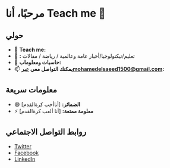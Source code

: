 # مرحبًا، أنا Teach me 👋

## حولي
- 📍 **Teach me:** 
- 🔭 **:** تعليم/تيكنولوجيا/أخبار عامة وعالمية / رياضة / مقالات
- 🌱 **حاسبات ومعلوماب:** 
- 📫 **يمكنك التواصل معي عبرmohamedelsaeed1500@gmail.com:** 

## معلومات سريعة
- 😄 **الضمائر:** [أناأحب كرةالقدم]
- ⚡ **معلومة ممتعة:** [أنا ألعب كرةالقدم]

## روابط التواصل الاجتماعي
- [Twitter](#)
- [Facebook](#)
- [LinkedIn](#)

<!---
MohamedElsaeed-ME/MohamedElsaeed-ME is a ✨ special ✨ repository because its `README.md` (this file) appears on your GitHub profile.
You can click the Preview link to take a look at your changes.
--->

